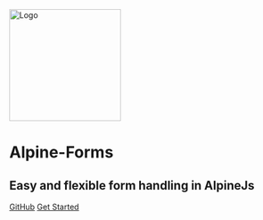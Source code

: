 <img src="https://mhsiddiqui.github.io/alpine-forms/images/hero.png" width="200" alt="Logo">

# Alpine-Forms
## Easy and flexible form handling in AlpineJs

<style>
  path, rect {
    fill: #000;
  }
</style>

[GitHub](https://github.com/mhsiddiqui/alpine-forms)
[Get Started](#introduction)